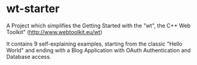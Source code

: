 wt-starter
==========

A Project which simplifies the Getting Started with the "wt", the C++ Web Toolkit" (http://www.webtoolkit.eu/wt)

It contains 9 self-explaining examples, starting from the classic "Hello World" and ending with a Blog Application with OAuth Authentication and Database access.
 
